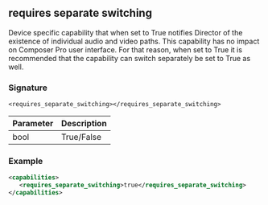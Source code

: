 ## requires separate switching

Device specific capability that when set to True notifies Director of the existence of individual audio and video paths. This capability has no impact on Composer Pro user interface. For that reason, when set to True it is recommended that the capability can switch separately be set to True as well.


### Signature

`<requires_separate_switching></requires_separate_switching>`


| Parameter | Description |
| --- | --- |
| bool | True/False |


### Example

```xml
<capabilities>
   <requires_separate_switching>true</requires_separate_switching>
</capabilities>
```
